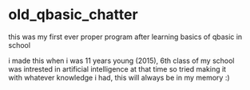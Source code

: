 # old_qbasic_chatter
this was my first ever proper program after learning basics of qbasic in school

i made this when i was 11 years young (2015), 6th class of my school  
was intrested in artificial intelligence at that time so tried making it  
with  whatever knowledge i had, this will always be in my memory :)
